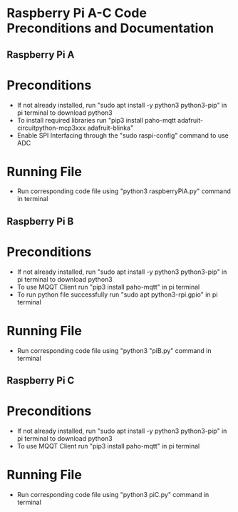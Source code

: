 # Raspberry Pi A-C Code Preconditions and Documentation

## Raspberry Pi A

# Preconditions
- If not already installed, run "sudo apt install -y python3 python3-pip" in pi terminal to download python3
- To install required libraries run "pip3 install paho-mqtt adafruit-circuitpython-mcp3xxx adafruit-blinka"
- Enable SPI Interfacing through the "sudo raspi-config" command to use ADC

# Running File
- Run corresponding code file using "python3 raspberryPiA.py" command in terminal


## Raspberry Pi B

# Preconditions 
- If not already installed, run "sudo apt install -y python3 python3-pip" in pi terminal to download python3
- To use MQQT Client run "pip3 install paho-mqtt" in pi terminal
- To run python file successfully run "sudo apt python3-rpi.gpio" in pi terminal

# Running File
- Run corresponding code file using "python3 "piB.py" command in terminal

## Raspberry Pi C

# Preconditions
- If not already installed, run "sudo apt install -y python3 python3-pip" in pi terminal to download python3
- To use MQQT Client run "pip3 install paho-mqtt" in pi terminal

# Running File
- Run corresponding code file using "python3 piC.py" command in terminal